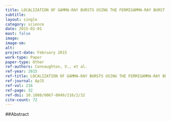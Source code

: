 ```yaml
---
title: LOCALIZATION OF GAMMA-RAY BURSTS USING THE FERMIGAMMA-RAY BURST MONITOR
subtitle: 
layout: single
category: science
date: 2015-02-01
mast: false
image: 
image-sm: 
alt: 
project-date: February 2015
work-type: Paper
paper-type: Other
ref-authors: Connaughton, V., et al.
ref-year: 2015
ref-title: LOCALIZATION OF GAMMA-RAY BURSTS USING THE FERMIGAMMA-RAY BURST MONITOR
ref-journal: ApJS
ref-vol: 216
ref-page: 32
ref-doi: 10.1088/0067-0049/216/2/32
cite-count: 72
---
```



##Abstract

